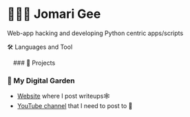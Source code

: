 # 👨🏿‍💻 Jomari Gee
Web-app hacking and developing Python centric apps/scripts

🛠️ Languages and Tool
<i class="devicon-devicon-plain"></i>

<img src='https://cdn.jsdelivr.net/gh/devicons/devicon/icons/devicon/devicon-original.svg' height="10" width="10">
### 🚧 Projects

### 🥦 My Digital Garden 

- <a href="https://jomarigee.github.io/">Website</a> where I post writeups🕸️
- <a href="https://www.youtube.com/c/JomariGee/videos">YouTube channel</a> that I need to post to 🎥
